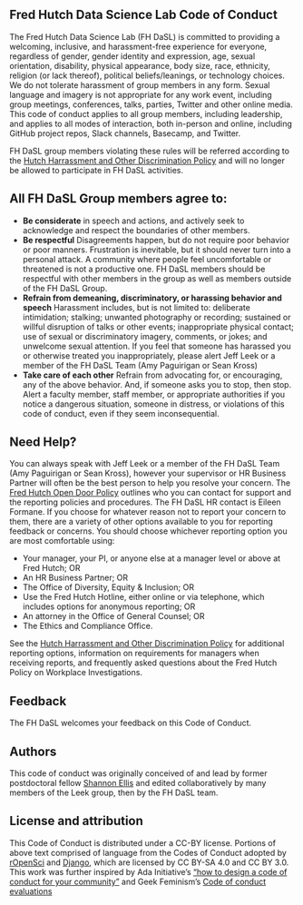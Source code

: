 ## Fred Hutch Data Science Lab Code of Conduct

The Fred Hutch Data Science Lab (FH DaSL) is committed to providing a welcoming, inclusive, and harassment-free experience for everyone, regardless of gender, gender identity and expression, age, sexual orientation, disability, physical appearance, body size, race, ethnicity, religion (or lack thereof), political beliefs/leanings, or technology choices. We do not tolerate harassment of group members in any form. Sexual language and imagery is not appropriate for any work event, including group meetings, conferences, talks, parties, Twitter and other online media. This code of conduct applies to all group members, including leadership, and applies to all modes of interaction, both in-person and online, including GitHub project repos, Slack channels, Basecamp, and Twitter. 

FH DaSL group members violating these rules will be referred according to the [Hutch Harrassment and Other Discrimination Policy](https://centernet.fredhutch.org/cn/p/lcex/harassment-and-other-discrimination.html) and will no longer be allowed to participate in FH DaSL activities. 

## All FH DaSL Group members agree to:

* __Be considerate__ in speech and actions, and actively seek to acknowledge and respect the boundaries of other members.
* __Be respectful__ Disagreements happen, but do not require poor behavior or poor manners. Frustration is inevitable, but it should never turn into a personal attack. A community where people feel uncomfortable or threatened is not a productive one. FH DaSL members should be respectful with other members in the group as well as members outside of the FH DaSL Group.
* __Refrain from demeaning, discriminatory, or harassing behavior and speech__ Harassment includes, but is not limited to: deliberate intimidation; stalking; unwanted photography or recording; sustained or willful disruption of talks or other events; inappropriate physical contact; use of sexual or discriminatory imagery, comments, or jokes; and unwelcome sexual attention. If you feel that someone has harassed you or otherwise treated you inappropriately, please alert Jeff Leek or a member of the FH DaSL Team (Amy Paguirigan or Sean Kross)
* __Take care of each other__ Refrain from advocating for, or encouraging, any of the above behavior. And, if someone asks you to stop, then stop. Alert a faculty member, staff member, or appropriate authorities if you notice a dangerous situation, someone in distress, or violations of this code of conduct, even if they seem inconsequential.

## Need Help?

You can always speak  with Jeff Leek or a member of the FH DaSL Team (Amy Paguirigan or Sean Kross), however your supervisor or HR Business Partner will often be the best person to help you resolve your concern. The [Fred Hutch Open Door Policy](https://centernet.fredhutch.org/cn/p/open-door-policy.html) outlines who you can contact for support and the reporting policies and procedures. The FH DaSL HR contact is Eileen Formane. If you choose for whatever reason not to report your concern to them, there are a variety of other options available to you for reporting feedback or concerns. You should choose whichever reporting option you are most comfortable using:

- Your manager, your PI, or anyone else at a manager level or above at Fred Hutch; OR
- An HR Business Partner; OR
- The Office of Diversity, Equity & Inclusion; OR
- Use the Fred Hutch Hotline, either online or via telephone, which includes options for anonymous reporting; OR
- An attorney in the Office of General Counsel; OR
- The Ethics and Compliance Office.

See the [Hutch Harrassment and Other Discrimination Policy](https://centernet.fredhutch.org/cn/p/lcex/harassment-and-other-discrimination.html) for additional reporting options, information on requirements for managers when receiving reports, and frequently asked questions about the Fred Hutch Policy on Workplace Investigations.

## Feedback

The FH DaSL welcomes your feedback on this Code of Conduct. 

## Authors

This code of conduct was originally conceived of and lead by former postdoctoral fellow [Shannon Ellis](http://www.shanellis.com/) and edited collaboratively by many members of the Leek group, then by the FH DaSL team. 

## License and attribution

This Code of Conduct is distributed under a CC-BY license. Portions of above text comprised of language from the Codes of Conduct adopted by [rOpenSci](http://unconf17.ropensci.org/coc.html) and [Django](https://www.djangoproject.com/conduct/), which are licensed by CC BY-SA 4.0 and CC BY 3.0. This work was further inspired by Ada Initiative’s [“how to design a code of conduct for your community”](https://adainitiative.org/2014/02/18/howto-design-a-code-of-conduct-for-your-community/) and Geek Feminism’s [Code of conduct evaluations](http://geekfeminism.wikia.com/wiki/Code_of_conduct)
